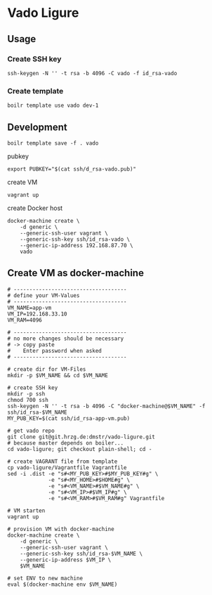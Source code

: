 # Vado Ligure

## Usage

### Create SSH key

    ssh-keygen -N '' -t rsa -b 4096 -C vado -f id_rsa-vado

### Create template

    boilr template use vado dev-1

## Development

    boilr template save -f . vado
pubkey

    export PUBKEY="$(cat ssh/d_rsa-vado.pub)"

create VM

    vagrant up
    
create Docker host
    
    docker-machine create \
        -d generic \
        --generic-ssh-user vagrant \
        --generic-ssh-key ssh/id_rsa-vado \
        --generic-ip-address 192.168.87.70 \
        vado

## Create VM as docker-machine

```
# ------------------------------------
# define your VM-Values
# ------------------------------------
VM_NAME=app-vm
VM_IP=192.168.33.10
VM_RAM=4096

# ------------------------------------
# no more changes should be necessary
# -> copy paste
#    Enter password when asked
# ------------------------------------

# create dir for VM-Files
mkdir -p $VM_NAME && cd $VM_NAME

# create SSH key
mkdir -p ssh
chmod 700 ssh
ssh-keygen -N '' -t rsa -b 4096 -C "docker-machine@$VM_NAME" -f ssh/id_rsa-$VM_NAME
MY_PUB_KEY=$(cat ssh/id_rsa-app-vm.pub)

# get vado repo
git clone git@git.hrzg.de:dmstr/vado-ligure.git
# because master depends on boiler...
cd vado-ligure; git checkout plain-shell; cd -

# create VAGRANT file from template
cp vado-ligure/Vagrantfile Vagrantfile
sed -i .dist -e "s#<MY_PUB_KEY>#$MY_PUB_KEY#g" \
             -e "s#<MY_HOME>#$HOME#g" \
             -e "s#<VM_NAME>#$VM_NAME#g" \
             -e "s#<VM_IP>#$VM_IP#g" \
             -e "s#<VM_RAM>#$VM_RAM#g" Vagrantfile

# VM starten
vagrant up

# provision VM with docker-machine
docker-machine create \
    -d generic \
    --generic-ssh-user vagrant \
    --generic-ssh-key ssh/id_rsa-$VM_NAME \
    --generic-ip-address $VM_IP \
    $VM_NAME

# set ENV to new machine
eval $(docker-machine env $VM_NAME)
```
